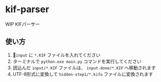 # kif-parser

WIP KIFパーサー

## 使い方

1. 📂`input` に `*.KIF` ファイルを入れてください
2. ターミナルで `python.exe main.py` コマンドを実行してください
3. 読込んだ `input/*.KIF` ファイルは、 `input-done/*.KIF` へ移動されます
4. UTF-8形式に変換して `hidden-step1/*.kifu` ファイルに変換されます